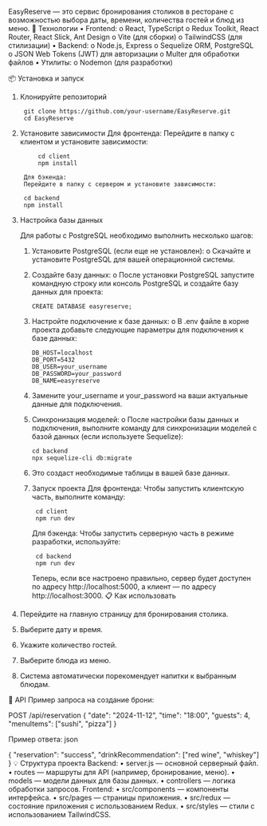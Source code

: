 
EasyReserve — это сервис бронирования столиков в ресторане с возможностью выбора даты, времени, количества гостей и блюд из меню.
🚀 Технологии
    •	Frontend:
        o	React, TypeScript
        o	Redux Toolkit, React Router, React Slick, Ant Design
        o	Vite (для сборки)
        o	TailwindCSS (для стилизации)
    •	Backend:
        o	Node.js, Express
        o	Sequelize ORM, PostgreSQL
        o	JSON Web Tokens (JWT) для авторизации
        o	Multer для обработки файлов
    •	Утилиты:
        o	Nodemon (для разработки)


📦 Установка и запуск

1. Клонируйте репозиторий

        git clone https://github.com/your-username/EasyReserve.git
        cd EasyReserve

2. Установите зависимости
        Для фронтенда:
            Перейдите в папку с клиентом и установите зависимости:

            cd client
            npm install
            
        Для бэкенда:
        Перейдите в папку с сервером и установите зависимости:

        cd backend
        npm install

3. Настройка базы данных

    Для работы с PostgreSQL необходимо выполнить несколько шагов:
    1.	Установите PostgreSQL (если еще не установлен):
        o	Скачайте и установите PostgreSQL для вашей операционной системы.

    2.	Создайте базу данных:
        o	После установки PostgreSQL запустите командную строку или консоль PostgreSQL и создайте базу данных для проекта:

            CREATE DATABASE easyreserve;

    3.	Настройте подключение к базе данных:
        o	В .env файле в корне проекта добавьте следующие параметры для подключения к базе данных:

            DB_HOST=localhost
            DB_PORT=5432
            DB_USER=your_username
            DB_PASSWORD=your_password
            DB_NAME=easyreserve
    4.	Замените your_username и your_password на ваши актуальные данные для подключения.
    5.	Синхронизация моделей:
        o	После настройки базы данных и подключения, выполните команду для синхронизации моделей с базой данных (если используете Sequelize):

            cd backend
            npx sequelize-cli db:migrate
    6.	Это создаст необходимые таблицы в вашей базе данных.
    4. Запуск проекта
        Для фронтенда:
            Чтобы запустить клиентскую часть, выполните команду:

            cd client
            npm run dev
        Для бэкенда:
            Чтобы запустить серверную часть в режиме разработки, используйте:

            cd backend
            npm run dev
        Теперь, если все настроено правильно, сервер будет доступен по адресу http://localhost:5000, а клиент — по адресу http://localhost:3000.
📋 Как использовать
1.	Перейдите на главную страницу для бронирования столика.
2.	Выберите дату и время.
3.	Укажите количество гостей.
4.	Выберите блюда из меню.
5.	Система автоматически порекомендует напитки к выбранным блюдам.

📝 API
Пример запроса на создание брони:

POST /api/reservation
{
  "date": "2024-11-12",
  "time": "18:00",
  "guests": 4,
  "menuItems": ["sushi", "pizza"]
}

Пример ответа:
json

{
  "reservation": "success",
  "drinkRecommendation": ["red wine", "whiskey"]
}
💡 Структура проекта
Backend:
•	server.js — основной серверный файл.
•	routes — маршруты для API (например, бронирование, меню).
•	models — модели данных для базы данных.
•	controllers — логика обработки запросов.
Frontend:
•	src/components — компоненты интерфейса.
•	src/pages — страницы приложения.
•	src/redux — состояние приложения с использованием Redux.
•	src/styles — стили с использованием TailwindCSS.




